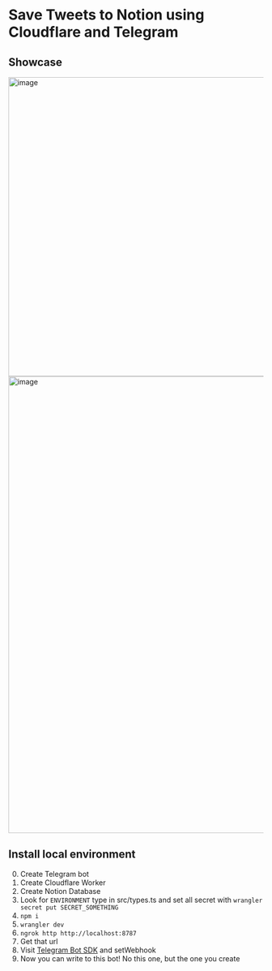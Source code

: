 # Save Tweets to Notion using Cloudflare and Telegram

## Showcase

<img width="590" alt="image" src="https://user-images.githubusercontent.com/28529576/173915581-9dc1921c-3bae-4eac-9a15-e62cdcd9e91b.png">


<img width="901" alt="image" src="https://user-images.githubusercontent.com/28529576/173913201-2493760a-141a-409a-bde1-00fdd3385b72.png">


## Install local environment


0. Create Telegram bot 
1. Create Cloudflare Worker
2. Create Notion Database 
3. Look for `ENVIRONMENT` type in src/types.ts and set all secret with `wrangler secret put SECRET_SOMETHING`
4. `npm i`
5. `wrangler dev`
6. `ngrok http http://localhost:8787`
7. Get that url
8. Visit [Telegram Bot SDK](https://telegram-bot-sdk.readme.io/reference/setwebhook) and setWebhook
9. Now you can write to this bot! No this one, but the one you create
